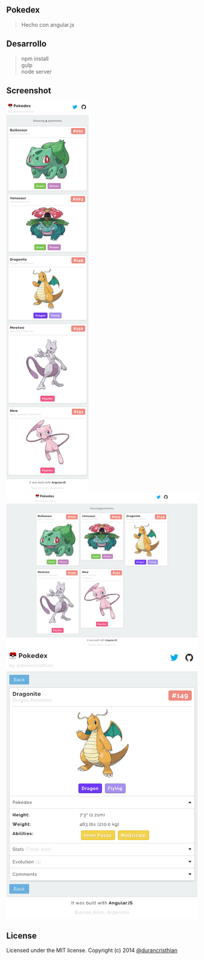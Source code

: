 Pokedex
----------

> Hecho con angular.js

Desarrollo
----------
> npm install <br>
> gulp <br>
> node server

Screenshot
----------
![MUG](https://raw.githubusercontent.com/durancristhian/pokedex/master/screenshots/website-1.png)
![MUG](https://raw.githubusercontent.com/durancristhian/pokedex/master/screenshots/website-2.png)
![MUG](https://raw.githubusercontent.com/durancristhian/pokedex/master/screenshots/website-3.png)

License
----------
Licensed under the MIT license.
Copyright (c) 2014 [@durancristhian](https://twitter.com/DuranCristhian)